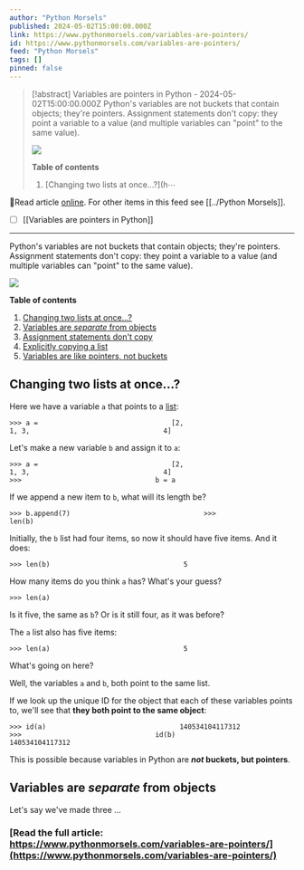 ```yaml
---
author: "Python Morsels"
published: 2024-05-02T15:00:00.000Z
link: https://www.pythonmorsels.com/variables-are-pointers/
id: https://www.pythonmorsels.com/variables-are-pointers/
feed: "Python Morsels"
tags: []
pinned: false
---
```

> [!abstract] Variables are pointers in Python - 2024-05-02T15:00:00.000Z
> Python's variables are not buckets that contain objects; they're pointers. Assignment statements don't copy: they point a variable to a value (and multiple variables can "point" to the same value).
> 
> ![](https://i.vimeocdn.com/filter/overlay?src0=https%3A%2F%2Fi.vimeocdn.com%2Fvideo%2F1845329914-b5fa57ff219326904a95bd76a0f43718091a20347606e8c743228177821624c4-d_1920x1080&src1=http%3A%2F%2Ff.vimeocdn.com%2Fp%2Fimages%2Fcrawler_play.png)
> 
> **Table of contents**
> 
> 1. [Changing two lists at once...?](h⋯

🔗Read article [online](https://www.pythonmorsels.com/variables-are-pointers/). For other items in this feed see [[../Python Morsels]].

- [ ] [[Variables are pointers in Python]]
- - -
Python's variables are not buckets that contain objects; they're pointers. Assignment statements don't copy: they point a variable to a value (and multiple variables can "point" to the same value).

![](https://i.vimeocdn.com/filter/overlay?src0=https%3A%2F%2Fi.vimeocdn.com%2Fvideo%2F1845329914-b5fa57ff219326904a95bd76a0f43718091a20347606e8c743228177821624c4-d_1920x1080&src1=http%3A%2F%2Ff.vimeocdn.com%2Fp%2Fimages%2Fcrawler_play.png)

**Table of contents**

1. [Changing two lists at once...?](https://www.pythonmorsels.com/variables-are-pointers/#changing-two-lists-at-once)
2. [Variables are _separate_ from objects](https://www.pythonmorsels.com/variables-are-pointers/#variables-are-separate-from-objects)
3. [Assignment statements don't copy](https://www.pythonmorsels.com/variables-are-pointers/#assignment-statements-dont-copy)
4. [Explicitly copying a list](https://www.pythonmorsels.com/variables-are-pointers/#explicitly-copying-a-list)
5. [Variables are like pointers, not buckets](https://www.pythonmorsels.com/variables-are-pointers/#variables-are-like-pointers-not-buckets)

## Changing two lists at once...?

Here we have a variable `a` that points to a [list](https://www.pythonmorsels.com/what-are-lists/):

`>>> a =                                 [2,                                 1, 3,                                 4]`
                                

Let's make a new variable `b` and assign it to `a`:

`>>> a =                                 [2,                                 1, 3,                                 4]                                 >>>                                 b = a`
                                

If we append a new item to `b`, what will its length be?

`>>> b.append(7)                                 >>>                                 len(b)`
                                

Initially, the `b` list had four items, so now it should have five items. And it does:

`>>> len(b)                                 5`
                                

How many items do you think `a` has? What's your guess?

`>>> len(a)`
                                

Is it five, the same as `b`? Or is it still four, as it was before?

The `a` list also has five items:

`>>> len(a)                                 5`
                                

What's going on here?

Well, the variables `a` and `b`, both point to the same list.

If we look up the unique ID for the object that each of these variables points to, we'll see that **they both point to the same object**:

`>>> id(a)                                 140534104117312                                 >>>                                 id(b)                                 140534104117312`
                                

This is possible because variables in Python are **_not_ buckets, but pointers**.

## Variables are _separate_ from objects

Let's say we've made three …

### [Read the full article: https://www.pythonmorsels.com/variables-are-pointers/](https://www.pythonmorsels.com/variables-are-pointers/)
